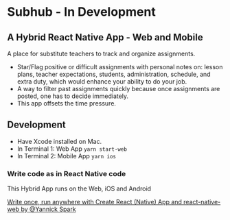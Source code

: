 # Subhub - In Development
## A Hybrid React Native App - Web and Mobile

A place for substitute teachers to track and organize assignments. 
* Star/Flag positive or difficult assignments with personal notes on: lesson plans, teacher expectations, students, administration, schedule, and extra duty, which would enhance your ability to do your job. 
* A way to filter past assignments quickly because once assignments are posted, one has to decide immediately. 
* This app offsets the time pressure.

## Development
* Have Xcode installed on Mac.
* In Terminal 1: Web App
<code>yarn start-web </code>
* In Terminal 2: Mobile App
<code>yarn ios</code>

### Write code as in React Native code
This Hybrid App runs on the Web, iOS and Android

[Write once, run anywhere with Create React (Native) App and react-native-web by @Yannick Spark](https://sparkyspace.com/write-once-run-anywhere-with-create-react-native-app-and-react-native-web/#comment-3688417951)
